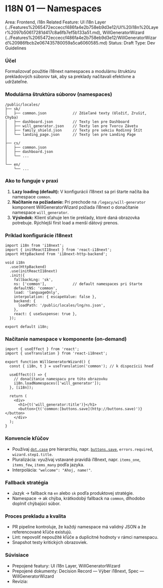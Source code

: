 # I18N 01 — Namespaces

Area: Frontend, i18n
Related Feature: UI i18n Layer (../Features%2065472ecceccf486fa4e2b758eb9d3e12/UI%20i18n%20Layer%2097b50617281d417c8a6fb7ef5b133a51.md), WillGeneratorWizard (../Features%2065472ecceccf486fa4e2b758eb9d3e12/WillGeneratorWizard%20986fbcb2e067435780059a5ca6060585.md)
Status: Draft
Type: Dev Guidelines

### Účel

Formalizovať použitie i18next namespaces a modulárnu štruktúru prekladových súborov tak, aby sa preklady načítavali efektívne a udržateľne.

### Modulárna štruktúra súborov (namespaces)

```
/public/locales/
├── sk/
│   ├── common.json            // Zdieľané texty (Uložiť, Zrušiť, Chyba)
│   ├── dashboard.json         // Texty len pre Dashboard
│   ├── will_generator.json    // Texty len pre Tvorcu Závetu
│   ├── family_shield.json     // Texty pre sekciu Rodinný Štít
│   └── landing_page.json      // Texty len pre Landing Page
│
├── cs/
│   ├── common.json
│   ├── dashboard.json
│   └── ...
│
└── en/
    └── ...
```

### Ako to funguje v praxi

1. **Lazy loading (default):** V konfigurácii i18next sa pri štarte načíta iba namespace `common`.
2. **Načítanie na požiadanie:** Pri prechode na `/legacy/will-generator` komponent WillGeneratorWizard požiada i18next o donačítanie namespace `will_generator`.
3. **Výsledok:** Klient sťahuje len tie preklady, ktoré daná obrazovka potrebuje. Rýchlejší first load a menší dátový prenos.

### Príklad konfigurácie i18next

```tsx
import i18n from 'i18next';
import { initReactI18next } from 'react-i18next';
import HttpBackend from 'i18next-http-backend';

void i18n
  .use(HttpBackend)
  .use(initReactI18next)
  .init({
    fallbackLng: 'sk',
    ns: ['common'],            // default namespaces pri štarte
    defaultNS: 'common',
    load: 'languageOnly',
    interpolation: { escapeValue: false },
    backend: {
      loadPath: '/public/locales/lng/ns.json',
    },
    react: { useSuspense: true },
  });

export default i18n;
```

### Načítanie namespace v komponente (on‑demand)

```tsx
import { useEffect } from 'react';
import { useTranslation } from 'react-i18next';

export function WillGeneratorWizard() {
  const { i18n, t } = useTranslation('common'); // k dispozícii hneď

  useEffect(() => {
    // donačítanie namespacu pre túto obrazovku
    i18n.loadNamespaces(['will_generator']);
  }, [i18n]);

  return (
    <div>
      <h1>{t('will_generator:title')}</h1>
      <button>{t('common:[buttons.save](http://buttons.save)')}</button>
    </div>
  );
}
```

### Konvencie kľúčov

- Používaj [`dot.case`](http://dot.case) pre hierarchiu, napr. [`buttons.save`](http://buttons.save), `errors.required`, `wizard.step1.title`.
- Pluralizácia: využívaj vstavané pravidlá i18next, napr. `items_one`, `items_few`, `items_many` podľa jazyka.
- Interpolácia: `"welcome": "Ahoj, name!"`.

### Fallback stratégia

- Jazyk → fallback na `en` alebo `sk` podľa produktovej stratégie.
- Namespace → ak chýba, krátkodobý fallback na `common`, dlhodobo doplniť chýbajúci súbor.

### Proces prekladu a kvalita

- PR pipeline kontroluje, že každý namespace má validný JSON a že referencované kľúče existujú.
- Lint: nepovoliť nepoužité kľúče a duplicitné hodnoty v rámci namespacu.
- Snapshot testy kritických obrazoviek.

### Súvisiace

- Prepojené featury: UI i18n Layer, WillGeneratorWizard
- Prepojené dokumenty: Decision Record — Výber i18next, Spec — WillGeneratorWizard
- Revízia: